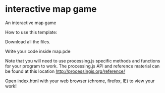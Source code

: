 interactive map game
====================

An interactive map game

How to use this template:

Download all the files.

Write your code inside map.pde

Note that you will need to use processing.js specific methods and functions for your program to work. The processing.js API and reference material can be found at this location http://processingjs.org/reference/

Open index.html with your web browser (chrome, firefox, IE) to view your work!
